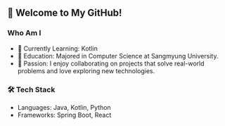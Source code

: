 ## 👋 Welcome to My GitHub!

### Who Am I
- 🔭 Currently Learning: Kotlin
- 🥇 Education: Majored in Computer Science at Sangmyung University.
- 👯 Passion: I enjoy collaborating on projects that solve real-world problems and love exploring new technologies.

### 🛠️ Tech Stack
- Languages: Java, Kotlin, Python
- Frameworks: Spring Boot, React
